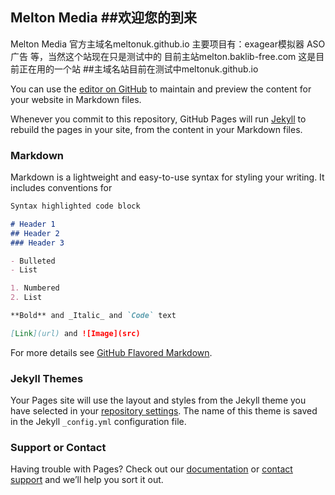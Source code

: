 ## Melton Media ##欢迎您的到来
Melton Media 官方主域名meltonuk.github.io
主要项目有：exagear模拟器 ASO 广告 等，当然这个站现在只是测试中的
目前主站melton.baklib-free.com 这是目前正在用的一个站
##主域名站目前在测试中meltonuk.github.io

You can use the [editor on GitHub](https://github.com/meltonuk/meltonuk.github.io/edit/main/index.md) to maintain and preview the content for your website in Markdown files.

Whenever you commit to this repository, GitHub Pages will run [Jekyll](https://jekyllrb.com/) to rebuild the pages in your site, from the content in your Markdown files.

### Markdown

Markdown is a lightweight and easy-to-use syntax for styling your writing. It includes conventions for

```markdown
Syntax highlighted code block

# Header 1
## Header 2
### Header 3

- Bulleted
- List

1. Numbered
2. List

**Bold** and _Italic_ and `Code` text

[Link](url) and ![Image](src)
```

For more details see [GitHub Flavored Markdown](https://guides.github.com/features/mastering-markdown/).

### Jekyll Themes

Your Pages site will use the layout and styles from the Jekyll theme you have selected in your [repository settings](https://github.com/meltonuk/meltonuk.github.io/settings/pages). The name of this theme is saved in the Jekyll `_config.yml` configuration file.

### Support or Contact

Having trouble with Pages? Check out our [documentation](https://docs.github.com/categories/github-pages-basics/) or [contact support](https://support.github.com/contact) and we’ll help you sort it out.
